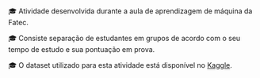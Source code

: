 🎓 Atividade desenvolvida durante a aula de aprendizagem de máquina da Fatec. 

🎓 Consiste separação de estudantes em grupos de acordo com o seu tempo de estudo e sua pontuação em prova.

🎓 O dataset utilizado para esta atividade está disponível no [Kaggle](https://www.kaggle.com/datasets/spscientist/students-performance-in-exams).
